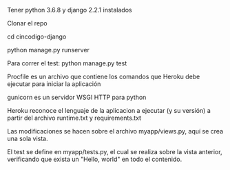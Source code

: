 Tener python 3.6.8 y django 2.2.1 instalados

Clonar el repo

cd cincodigo-django

python manage.py runserver

Para correr el test: python manage.py test

Procfile es un archivo que contiene los comandos que Heroku debe ejecutar para iniciar la aplicación

gunicorn es un servidor WSGI HTTP para python

Heroku reconoce el lenguaje de la aplicacion a ejecutar (y su versión) a partir del archivo runtime.txt y requirements.txt

Las modificaciones se hacen sobre el archivo myapp/views.py, aquí se crea una sola vista.

El test se define en myapp/tests.py, el cual se realiza sobre la vista anterior, verificando que exista un "Hello, world" en todo el contenido.